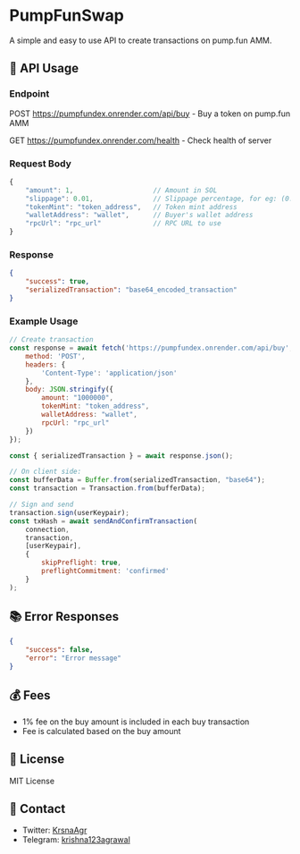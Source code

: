 # PumpFunSwap

A simple and easy to use API to create transactions on pump.fun AMM.

## 📝 API Usage

### Endpoint
POST https://pumpfundex.onrender.com/api/buy - Buy a token on pump.fun AMM

GET https://pumpfundex.onrender.com/health - Check health of server

### Request Body
```javascript
{
    "amount": 1,                    // Amount in SOL
    "slippage": 0.01,               // Slippage percentage, for eg: (0.01 = 1%)
    "tokenMint": "token_address",   // Token mint address
    "walletAddress": "wallet",      // Buyer's wallet address
    "rpcUrl": "rpc_url"             // RPC URL to use
}
```

### Response
```json
{
    "success": true,
    "serializedTransaction": "base64_encoded_transaction"
}
```

### Example Usage

```javascript
// Create transaction
const response = await fetch('https://pumpfundex.onrender.com/api/buy', {
    method: 'POST',
    headers: {
        'Content-Type': 'application/json'
    },
    body: JSON.stringify({
        amount: "1000000",
        tokenMint: "token_address",
        walletAddress: "wallet",
        rpcUrl: "rpc_url"
    })
});

const { serializedTransaction } = await response.json();

// On client side:
const bufferData = Buffer.from(serializedTransaction, "base64");
const transaction = Transaction.from(bufferData);

// Sign and send
transaction.sign(userKeypair);
const txHash = await sendAndConfirmTransaction(
    connection, 
    transaction, 
    [userKeypair],
    { 
        skipPreflight: true, 
        preflightCommitment: 'confirmed' 
    }
);
```
## 📚 Error Responses

```json
{
    "success": false,
    "error": "Error message"
}
```
## 💰 Fees
- 1% fee on the buy amount is included in each buy transaction
- Fee is calculated based on the buy amount

## 📜 License

MIT License

## 🔗 Contact

- Twitter: [KrsnaAgr](https://x.com/KrsnaAgr)
- Telegram: [krishna123agrawal](https://t.me/krishna123agrawal)
